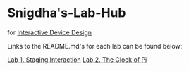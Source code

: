 # Snigdha's-Lab-Hub
for [Interactive Device Design](https://github.com/FAR-Lab/Developing-and-Designing-Interactive-Devices/)

Links to the README.md's for each lab can be found below:

[Lab 1. Staging Interaction](Lab%201/)
[Lab 2. The Clock of Pi](Lab%202/)
